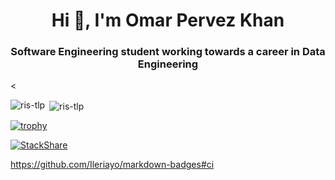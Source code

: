 <h1 align="center">Hi 👋, I'm Omar Pervez Khan</h1>
<h3 align="center">Software Engineering student working towards a career in Data Engineering</h3>

<<p><img align="left" src="https://github-readme-stats.vercel.app/api/top-langs?username=ris-tlp&show_icons=true&locale=en&layout=compact" alt="ris-tlp" /></p>

<p>&nbsp;<img align="center" src="https://github-readme-stats.vercel.app/api?username=ris-tlp&show_icons=true&locale=en" alt="ris-tlp" /></p>

[![trophy](https://github-profile-trophy.vercel.app/?username=ris-tlp)](https://github.com/ryo-ma/github-profile-trophy)


<a frameborder="0" data-theme="dark" data-layers="2,3,4,1" data-stack-embed="true" href="https://embed.stackshare.io/stacks/embed/cf247bb7b76555046b5f1885976831"/></a><script async src="https://cdn1.stackshare.io/javascripts/client-code.js" charset="utf-8"></script>

[![StackShare](http://img.shields.io/badge/tech-stack-0690fa.svg?style=flat)](https://stackshare.io/ris-tlp/my-stack)

https://github.com/Ileriayo/markdown-badges#ci
